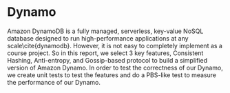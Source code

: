 # Dynamo
Amazon DynamoDB is a fully managed, serverless, key-value NoSQL database designed to run high-performance applications at any scale\cite{dynamodb}. However, it is not easy to completely implement as a course project. So in this report, we select 3 key features, Consistent Hashing, Anti-entropy, and Gossip-based protocol to build a simplified version of Amazon Dynamo. In order to test the correctness of our Dynamo, we create unit tests to test the features and do a PBS-like test to measure the performance of our Dynamo. 

